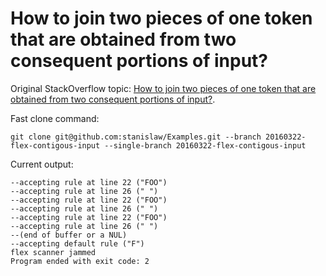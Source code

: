 # How to join two pieces of one token that are obtained from two consequent portions of input?

Original StackOverflow topic: [How to join two pieces of one token that are obtained from two consequent portions of input?](http://stackoverflow.com/questions/36242886/how-to-join-two-pieces-of-one-token-that-are-obtained-from-two-consequent-portio).

Fast clone command:

```
git clone git@github.com:stanislaw/Examples.git --branch 20160322-flex-contigous-input --single-branch 20160322-flex-contigous-input
```

Current output:

```
--accepting rule at line 22 ("FOO")
--accepting rule at line 26 (" ")
--accepting rule at line 22 ("FOO")
--accepting rule at line 26 (" ")
--accepting rule at line 22 ("FOO")
--accepting rule at line 26 (" ")
--(end of buffer or a NUL)
--accepting default rule ("F")
flex scanner jammed
Program ended with exit code: 2
```


